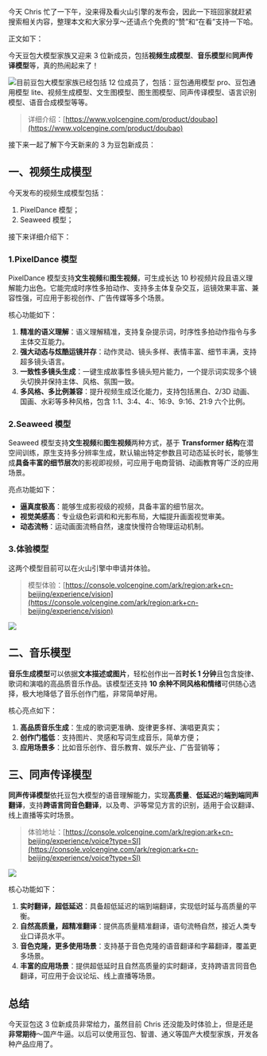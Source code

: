 今天 Chris 忙了一下午，没来得及看火山引擎的发布会，因此一下班回家就赶紧搜索相关内容，整理本文和大家分享～还请点个免费的“赞”和“在看”支持一下哈。

正文如下：

今天豆包大模型家族又迎来 3 位新成员，包括**视频生成模型**、**音乐模型**和**同声传译模型**等，真的热闹起来了！

![](https://cdn.nlark.com/yuque/0/2024/png/186051/1727183258647-4bdf7e14-25f1-4653-b361-78bc429942e7.png)目前豆包大模型家族已经包括 12 位成员了，包括：豆包通用模型 pro、豆包通用模型 lite、视频生成模型、文生图模型、图生图模型、同声传译模型、语言识别模型、语音合成模型等等。

> 详细介绍：[https://www.volcengine.com/product/doubao](https://www.volcengine.com/product/doubao)

接下来一起了解下今天新来的 3 为豆包新成员：

## 一、视频生成模型

今天发布的视频生成模型包括：

1. PixelDance 模型；
2. Seaweed 模型；

接下来详细介绍下：

### 1.PixelDance 模型

PixelDance 模型支持**文生视频**和**图生视频**，可生成长达 10 秒视频片段且语义理解能力出色。它能完成时序性多拍动作、支持多主体复杂交互，运镜效果丰富、兼容性强，可应用于影视创作、广告传媒等多个场景。

核心功能如下：

1. **精准的语义理解**：语义理解精准，支持复杂提示词，时序性多拍动作指令与多主体交互能力。
2. **强大动态与炫酷运镜并存**：动作灵动、镜头多样、表情丰富、细节丰满，支持超多镜头语言。
3. **一致性多镜头生成**：一键生成故事性多镜头短片能力，一个提示词实现多个镜头切换并保持主体、风格、氛围一致。
4. **多风格、多比例兼容**：提升视频生成泛化能力，支持包括黑白、2/3D 动画、国画、水彩等多种风格，包含 1:1、3:4、4:、16:9、9:16、21:9 六个比例。

### 2.Seaweed 模型

Seaweed 模型支持**文生视频**和**图生视频**两种方式，基于 **Transformer 结构**在潜空间训练，原生支持多分辨率生成，默认输出特定参数且可动态延长时长，能够生成**具备丰富的细节层次**的影视即视频，可应用于电商营销、动画教育等广泛的应用场景。

亮点功能如下：

- **逼真度极高**：能够生成影视级的视频，具备丰富的细节层次。
- **视觉美感高**：专业级色彩调和和光影布局，大幅提升画面视觉审美。
- **动态流畅**：运动画面流畅自然，速度快慢符合物理运动机制。

### 3.体验模型

这两个模型目前可以在火山引擎中申请并体验。

> 模型体验：[https://console.volcengine.com/ark/region:ark+cn-beijing/experience/vision](https://console.volcengine.com/ark/region:ark+cn-beijing/experience/vision)

![](https://cdn.nlark.com/yuque/0/2024/png/186051/1727185316284-e63cbee3-716a-4139-950c-af1cb2930521.png)

## 二、音乐模型

**音乐生成模型**可以依据**文本描述或图片**，轻松创作出一首**时长 1 分钟**且包含旋律、歌词和演唱的高品质音乐作品。该模型还支持 **10 余种不同风格和情绪**可供随心选择，极大地降低了音乐创作门槛，非常简单好用。

核心亮点如下：

1. **高品质音乐生成**：生成的歌词更准确、旋律更多样、演唱更真实；
2. **创作门槛低**：支持图片、灵感和写词生成音乐，简单方便；
3. **应用场景多**：比如音乐创作、音乐教育、娱乐产业、广告营销等；

## 三、同声传译模型

**同声传译模型**依托豆包大模型的语音理解能力，实现**高质量**、**低延迟**的**端到端同声翻译**，支持**跨语言同音色翻译**，以及粤、沪等常见方言的识别，适用于会议翻译、线上直播等实时场景。

> 体验地址：[https://console.volcengine.com/ark/region:ark+cn-beijing/experience/voice?type=SI](https://console.volcengine.com/ark/region:ark+cn-beijing/experience/voice?type=SI)

![](https://cdn.nlark.com/yuque/0/2024/png/186051/1727185671933-8cc5e8c2-8ef0-4fad-ada0-2ba566c0201b.png)

核心功能如下：

1. **实时翻译，超低延迟**：具备超低延迟的端到端翻译，实现低时延与高质量的平衡。
2. **自然高质量，超精准翻译**：提供高质量精准翻译，语句流畅自然，接近人类专业口译员水平。
3. **音色克隆，更多使用场景**：支持基于音色克隆的语音翻译和字幕翻译，覆盖更多场景。
4. **丰富的应用场景**：提供超低延时且自然高质量的实时翻译，支持跨语言同音色翻译，可应用于会议论坛、线上直播等场景。

## 总结

今天豆包这 3 位新成员非常给力，虽然目前 Chris 还没能及时体验上，但是还是**非常期待**～国产牛逼。以后可以使用豆包、智谱、通义等国产大模型家族，开发各种产品应用了。
